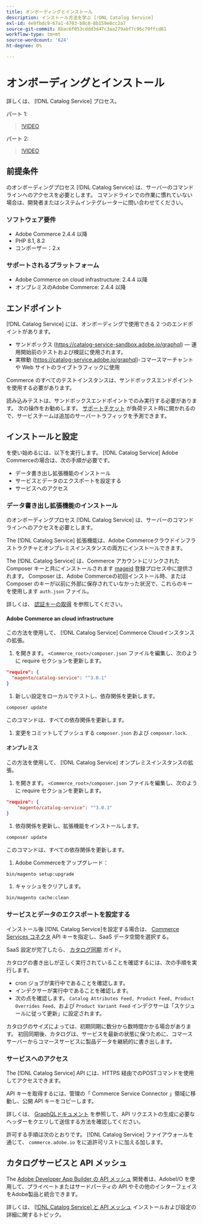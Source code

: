 ```yaml
---
title: オンボーディングとインストール
description: インストール方法を学ぶ [!DNL Catalog Service]
exl-id: 4e9fbdc9-67a1-4703-b8c0-8b159e0cc2a7
source-git-commit: 8bac6f053cddd3d47c3aa279abf7c96c79ffcd81
workflow-type: tm+mt
source-wordcount: '624'
ht-degree: 0%

---
```


# オンボーディングとインストール

詳しくは、 [!DNL Catalog Service] プロセス。

パート 1:

>[!VIDEO](https://video.tv.adobe.com/v/3415599)

パート 2:

>[!VIDEO](https://video.tv.adobe.com/v/3415600)

## 前提条件

のオンボーディングプロセス [!DNL Catalog Service] は、サーバーのコマンドラインへのアクセスを必要とします。 コマンドラインでの作業に慣れていない場合は、開発者またはシステムインテグレーターに問い合わせてください。

### ソフトウェア要件

- Adobe Commerce 2.4.4 以降
- PHP 8.1, 8.2
- コンポーザー：2.x

### サポートされるプラットフォーム

- Adobe Commerce on cloud infrastructure: 2.4.4 以降
- オンプレミスのAdobe Commerce: 2.4.4 以降

## エンドポイント

[!DNL Catalog Service] には、オンボーディングで使用できる 2 つのエンドポイントがあります。

- サンドボックス (https://catalog-service-sandbox.adobe.io/graphql) — 運用開始前のテストおよび検証に使用されます。
- 実稼動 (https://catalog-service.adobe.io/graphql)-コマースマーチャントや Web サイトのライブトラフィックに使用

Commerce のすべてのテストインスタンスは、サンドボックスエンドポイントを使用する必要があります。

読み込みテストは、サンドボックスエンドポイントでのみ実行する必要があります。 次の操作をお勧めします。 [サポートチケット](https://experienceleague.adobe.com/docs/commerce-knowledge-base/kb/help-center-guide/magento-help-center-user-guide.html#submit-ticket) が負荷テスト時に開かれるので、サービスチームは追加のサーバートラフィックを予測できます。

## インストールと設定

を使い始めるには、以下を実行します。 [!DNL Catalog Service] Adobe Commerceの場合は、次の手順が必要です。

- データ書き出し拡張機能のインストール
- サービスとデータのエクスポートを設定する
- サービスへのアクセス

### データ書き出し拡張機能のインストール

のオンボーディングプロセス [!DNL Catalog Service] は、サーバーのコマンドラインへのアクセスを必要とします。

The [!DNL Catalog Service] 拡張機能は、Adobe Commerceクラウドインフラストラクチャとオンプレミスインスタンスの両方にインストールできます。

The [!DNL Catalog Service] は、Commerce アカウントにリンクされた Composer キーと共にインストールされます [mageid](https://developer.adobe.com/commerce/marketplace/guides/sellers/profile-information/) 登録プロセス中に提供されます。 Composer は、Adobe Commerceの初回インストール時、または Composer のキーが以前に外部に保存されていなかった状況で、これらのキーを使用します `auth.json` ファイル。

詳しくは、 [認証キーの取得](https://experienceleague.adobe.com/docs/commerce-operations/installation-guide/prerequisites/authentication-keys.html) を参照してください。

#### Adobe Commerce an cloud infrastructure

この方法を使用して、 [!DNL Catalog Service] Commerce Cloudインスタンスの拡張。

1. を開きます。 `<Commerce_root>/composer.json` ファイルを編集し、次のように require セクションを更新します。

```json
"require": {
  "magento/catalog-service": "^3.0.1"
}
```

1. 新しい設定をローカルでテストし、依存関係を更新します。

```bash
composer update
```

このコマンドは、すべての依存関係を更新します。

1. 変更をコミットしてプッシュする `composer.json` および `composer.lock`.

#### オンプレミス

この方法を使用して、 [!DNL Catalog Service] オンプレミスインスタンスの拡張。

1. を開きます。 `<Commerce_root>/composer.json` ファイルを編集し、次のように require セクションを更新します。

```json
"require": {
    "magento/catalog-service": "^3.0.1"
}
```

1. 依存関係を更新し、拡張機能をインストールします。

```bash
composer update
```

このコマンドは、すべての依存関係を更新します。

1. Adobe Commerceをアップグレード：

```bash
bin/magento setup:upgrade
```

1. キャッシュをクリアします。

```bash
bin/magento cache:clean
```

### サービスとデータのエクスポートを設定する

インストール後 [!DNL Catalog Service]を設定する場合は、 [Commerce Services コネクタ](https://experienceleague.adobe.com/docs/commerce-merchant-services/user-guides/integration-services/saas.html#apikey) API キーを指定し、SaaS データ空間を選択する。

SaaS 設定が完了したら、 [カタログ同期](https://experienceleague.adobe.com/docs/commerce-merchant-services/user-guides/data-services/catalog-sync.html) ガイド。

カタログの書き出しが正しく実行されていることを確認するには、次の手順を実行します。

- cron ジョブが実行中であることを確認します。
- インデクサーが実行中であることを確認します。
- 次の点を確認します。 `Catalog Attributes Feed, Product Feed, Product Overrides Feed`、および `Product Variant Feed` インデクサーは「スケジュールに従って更新」に設定されます。

カタログのサイズによっては、初期同期に数分から数時間かかる場合があります。 初回同期後、カタログは、サービスを最新の状態に保つために、コマースサーバーからコマースサービスに製品データを継続的に書き出します。

### サービスへのアクセス

The [!DNL Catalog Service] API には、HTTPS 経由でのPOSTコマンドを使用してアクセスできます。

API キーを取得するには、管理の「 Commerce Service Connector 」領域に移動し、公開 API キーをコピーします。

詳しくは、 [GraphQLドキュメント](https://developer.adobe.com/commerce/services/graphql/) を参照して、API リクエストの生成に必要なヘッダーをクエリして送信する方法を確認してください。

許可する手順は次のとおりです。 [!DNL Catalog Service] ファイアウォールを通じて、 `commerce.adobe.io` をに追許可リストに加える加します。

## カタログサービスと API メッシュ

The [Adobe Developer App Builder の API メッシュ](https://developer.adobe.com/graphql-mesh-gateway/gateway/overview/) 開発者は、AdobeI/O を使用して、プライベートまたはサードパーティの API やその他のインターフェイスをAdobe製品と統合できます。

詳しくは、  [[!DNL Catalog Service] と API メッシュ](mesh.md) インストールおよび設定の詳細に関するトピック。
